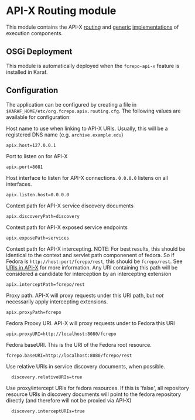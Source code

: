 # API-X Routing module

This module contains the API-X [routing](../src/site/markdown/execution-and-routing.md#routing) and [generic](../src/site/markdown/execution-and-routing.md#generic-endpoint-proxy) [implementations](../src/site/markdown/execution-and-routing.md#generic-intercepting-proxy) of execution components.

## OSGi Deployment

This module is automatically deployed when the `fcrepo-api-x` feature is installed in Karaf.

## Configuration

The application can be configured by creating a file in
`$KARAF_HOME/etc/org.fcrepo.apix.routing.cfg`. The following
values are available for configuration:

Host name to use when linking to API-X URIs.  Usually, this will be a registered DNS name (e.g. `archive.example.edu`)

    apix.host=127.0.0.1
    
Port to listen on for API-X

    apix.port=8081

Host interface to listen for API-X connections.  `0.0.0.0` listens on all interfaces.

    apix.listen.host=0.0.0.0
    
Context path for API-X service discovery documents

    apix.discoveryPath=discovery
    
Context path for API-X exposed service endpoints

    apix.exposePath=services
    
Context path for API-X intercepting.  NOTE:  For best results, this should be identical to the context and servlet path componenent of fedora.  So if Fedora is `http://host:port/fcrepo/rest`, this should be `fcrepo/rest`.  See [URIs in API-X](../src/site/markdown/uris-in-apix.md#implementation-notes) for more information.  Any URI containing this path will be considered a candidate for interception by an intercepting extension
    
    apix.interceptPath=fcrepo/rest

Proxy path.  API-X will proxy requests under this URI path, but *not* necessarily apply intercepting extensions.

    apix.proxyPath=fcrepo
    
Fedora Prooxy URI.  API-X will proxy requests under to Fedora this URI

    apix.proxyURI=http://localhost:8080/fcrepo
    
Fedora baseURI.  This is the URI of the Fedora root resource.

    fcrepo.baseURI=http://localhost:8080/fcrepo/rest
    
Use relative URIs in service discovery documents, when possible.

      discovery.relativeURIs=true
      
Use proxy/intercept URIs for fedora resources.  If this is 'false', all repository resource URIs in discovery documents will point to the fedora repository directly (and therefore will not be proxied via API-X)

      discovery.interceptURIs=true
